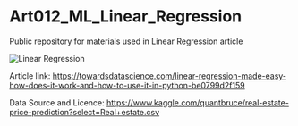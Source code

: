 # Art012_ML_Linear_Regression
Public repository for materials used in Linear Regression article

![Linear Regression](https://user-images.githubusercontent.com/24861699/153733391-2119be24-4456-41b3-8d8e-ea40c74d03ef.gif)

Article link: https://towardsdatascience.com/linear-regression-made-easy-how-does-it-work-and-how-to-use-it-in-python-be0799d2f159

Data Source and Licence: https://www.kaggle.com/quantbruce/real-estate-price-prediction?select=Real+estate.csv
